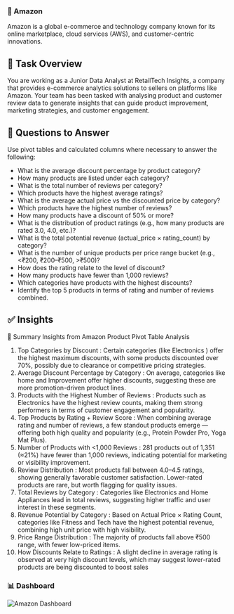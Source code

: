 ### 🔷 Amazon
Amazon is a global e-commerce and technology company known for its online marketplace, cloud services (AWS), and customer-centric innovations.
## 🎯 Task Overview
You are working as a Junior Data Analyst at RetailTech Insights, a company that provides 
e-commerce analytics solutions to sellers on platforms like Amazon. Your team has been 
tasked with analysing product and customer review data to generate insights that can 
guide product improvement, marketing strategies, and customer engagement. 
## 📌 Questions to Answer
Use pivot tables and calculated columns where necessary to answer the following: 
- What is the average discount percentage by product category? 
- How many products are listed under each category? 
- What is the total number of reviews per category?  
- Which products have the highest average ratings? 
- What is the average actual price vs the discounted price by category? 
- Which products have the highest number of reviews? 
- How many products have a discount of 50% or more? 
- What is the distribution of product ratings (e.g., how many products are rated 3.0, 
4.0, etc.)? 
- What is the total potential revenue (actual_price × rating_count) by category? 
- What is the number of unique products per price range bucket (e.g., <₹200, 
₹200–₹500, >₹500)? 
- How does the rating relate to the level of discount? 
- How many products have fewer than 1,000 reviews? 
- Which categories have products with the highest discounts? 
- Identify the top 5 products in terms of rating and number of reviews combined.

## ✅ Insights
🧠 Summary Insights from Amazon Product Pivot Table Analysis
1.	Top Categories by Discount
:	Certain categories (like Electronics ) offer the highest maximum discounts, with some products discounted over 70%, possibly due to clearance or competitive pricing strategies.
2.	Average Discount Percentage by Category
:	On average, categories like home and Improvement offer higher discounts, suggesting these are more promotion-driven product lines.
3.	Products with the Highest Number of Reviews
:	Products such as Electronics have the highest review counts, making them strong performers in terms of customer engagement and popularity.
4.	Top Products by Rating + Review Score
:	When combining average rating and number of reviews, a few standout products emerge — offering both high quality and popularity (e.g., Protein Powder Pro, Yoga Mat Plus).
5.	Number of Products with <1,000 Reviews
:	281 products out of 1,351 (≈21%) have fewer than 1,000 reviews, indicating potential for marketing or visibility improvement.
6.	Review Distribution
:	Most products fall between 4.0–4.5 ratings, showing generally favorable customer satisfaction. Lower-rated products are rare, but worth flagging for quality issues.
7.	Total Reviews by Category
:	Categories like Electronics and Home Appliances lead in total reviews, suggesting higher traffic and user interest in these segments.
8.	Revenue Potential by Category
:	Based on Actual Price × Rating Count, categories like Fitness and Tech have the highest potential revenue, combining high unit price with high visibility.
9.	Price Range Distribution
:	The majority of products fall above ₹500 range, with fewer low-priced items. 
10.	How Discounts Relate to Ratings
:	A slight decline in average rating is observed at very high discount levels, which may suggest lower-rated products are being discounted to boost sales

### 📊 Dashboard

![Amazon Dashboard](https://github.com/user-attachments/assets/3b083855-7091-4603-a2f9-dc36a44c68a6)

